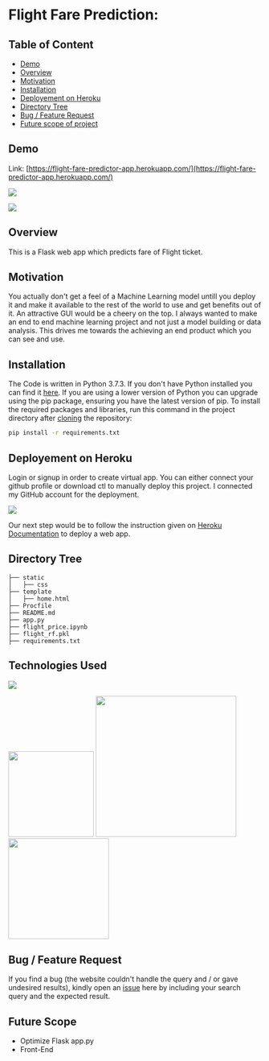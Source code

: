 # Flight Fare Prediction: 

## Table of Content
  * [Demo](#demo)
  * [Overview](#overview)
  * [Motivation](#motivation)
  * [Installation](#installation)
  * [Deployement on Heroku](#deployement-on-heroku)
  * [Directory Tree](#directory-tree)
  * [Bug / Feature Request](#bug---feature-request)
  * [Future scope of project](#future-scope)


## Demo
Link: [https://flight-fare-predictor-app.herokuapp.com/](https://flight-fare-predictor-app.herokuapp.com/)

[![](https://i.imgur.com/R1g2wvC.png)](https://flight-fare-predictor-app.herokuapp.com/)

[![](https://i.imgur.com/p0aeL6c.png)](https://flight-fare-predictor-app.herokuapp.com/)

## Overview
This is a Flask web app which predicts fare of Flight ticket.

## Motivation
You actually don't get a feel of a Machine Learning model untill you deploy it and make it available to the rest of the world to use and get benefits out of it. An attractive GUI would be a cheery on the top. I always wanted to make an end to end machine learning project and not just a model building or data analysis. This drives me towards the achieving an end product which you can see and use.

## Installation
The Code is written in Python 3.7.3. If you don't have Python installed you can find it [here](https://www.python.org/downloads/). If you are using a lower version of Python you can upgrade using the pip package, ensuring you have the latest version of pip. To install the required packages and libraries, run this command in the project directory after [cloning](https://www.howtogeek.com/451360/how-to-clone-a-github-repository/) the repository:
```bash
pip install -r requirements.txt
```

## Deployement on Heroku
Login or signup in order to create virtual app. You can either connect your github profile or download ctl to manually deploy this project. I connected my GitHub account for the deployment. 

[![](https://i.imgur.com/dKmlpqX.png)](https://heroku.com)

Our next step would be to follow the instruction given on [Heroku Documentation](https://devcenter.heroku.com/articles/getting-started-with-python) to deploy a web app.

## Directory Tree 
```
├── static 
│   ├── css
├── template
│   ├── home.html
├── Procfile
├── README.md
├── app.py
├── flight_price.ipynb
├── flight_rf.pkl
├── requirements.txt
```

## Technologies Used

![](https://forthebadge.com/images/badges/made-with-python.svg)

[<img target="_blank" src="https://flask.palletsprojects.com/en/1.1.x/_images/flask-logo.png" width=170>](https://flask.palletsprojects.com/en/1.1.x/) [<img target="_blank" src="https://number1.co.za/wp-content/uploads/2017/10/gunicorn_logo-300x85.png" width=280>](https://gunicorn.org) [<img target="_blank" src="https://scikit-learn.org/stable/_static/scikit-learn-logo-small.png" width=200>](https://scikit-learn.org/stable/) 


## Bug / Feature Request

If you find a bug (the website couldn't handle the query and / or gave undesired results), kindly open an [issue](https://github.com/Akshay-Ruplag/Flight_Fare_Prediction/issues) here by including your search query and the expected result.

## Future Scope

* Optimize Flask app.py
* Front-End 
